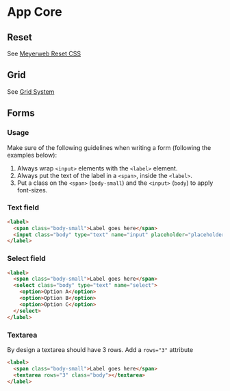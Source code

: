 # App Core

## Reset
See [Meyerweb Reset CSS](http://meyerweb.com/eric/tools/css/reset/)

## Grid
See [Grid System](../../../../_docs/grid-system.md)

## Forms

### Usage

Make sure of the following guidelines when writing a form (following the examples below):
1. Always wrap `<input>` elements with the `<label>` element.
2. Always put the text of the label in a `<span>`, inside the `<label>`.
3. Put a class on the `<span>` (`body-small`) and the `<input>` (`body`) to apply font-sizes.

### Text field

```html
<label>
  <span class="body-small">Label goes here</span>
  <input class="body" type="text" name="input" placeholder="placeholder"/>
</label>
```

### Select field

```html
<label>
  <span class="body-small">Label goes here</span>
  <select class="body" type="text" name="select">
    <option>Option A</option>
    <option>Option B</option>
    <option>Option C</option>
  </select>
</label>
```

### Textarea

By design a textarea should have 3 rows. Add a `rows="3"` attribute

```html
<label>
  <span class="body-small">Label goes here</span>
  <textarea rows="3" class="body"></textarea>
</label>
```
